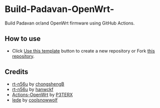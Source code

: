 # Build-Padavan-OpenWrt-

Build Padavan or/and OpenWrt firmware using GitHub Actions.

## How to use

- Click [Use this template](https://github.com/vietanhbui2000/Build-Padavan-OpenWrt/generate) button to create a new repository or Fork [this repository](https://github.com/vietanhbui2000/Build-Padavan-OpenWrt).

## Credits

- [rt-n56u](https://github.com/chongshengB/rt-n56u) by [chongshengB](https://github.com/chongshengB)
- [rt-n56u](https://github.com/hanwckf/rt-n56u) by [hanwckf](https://github.com/hanwckf)
- [Actions-OpenWrt](https://github.com/P3TERX/Actions-OpenWrt) by [P3TERX](https://github.com/P3TERX)
- [lede](https://github.com/coolsnowwolf/lede) by [coolsnowwolf](https://github.com/coolsnowwolf)
